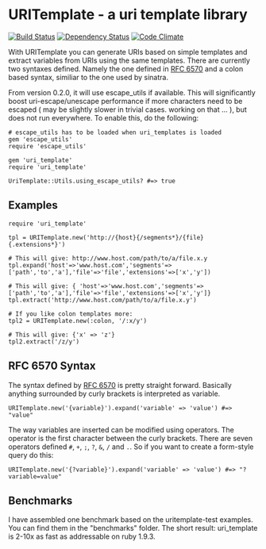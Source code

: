 URITemplate - a uri template library
========================

[![Build Status](https://secure.travis-ci.org/hannesg/uri_template.png)](http://travis-ci.org/hannesg/uri_template)
[![Dependency Status](https://gemnasium.com/hannesg/uri_template.png)](https://gemnasium.com/hannesg/uri_template)
[![Code Climate](https://codeclimate.com/badge.png)](https://codeclimate.com/github/hannesg/uri_template)

With URITemplate you can generate URIs based on simple templates and extract variables from URIs using the same templates. There are currently two syntaxes defined. Namely the one defined in [RFC 6570]( http://tools.ietf.org/html/rfc6570 ) and a colon based syntax, similiar to the one used by sinatra.

From version 0.2.0, it will use escape_utils if available. This will significantly boost uri-escape/unescape performance if more characters need to be escaped ( may be slightly slower in trivial cases. working on that ... ), but does not run everywhere. To enable this, do the following:

    # escape_utils has to be loaded when uri_templates is loaded
    gem 'escape_utils'
    require 'escape_utils'
    
    gem 'uri_template'
    require 'uri_template'
    
    UriTemplate::Utils.using_escape_utils? #=> true


Examples
-------------------

    require 'uri_template'
    
    tpl = URITemplate.new('http://{host}{/segments*}/{file}{.extensions*}')
    
    # This will give: http://www.host.com/path/to/a/file.x.y
    tpl.expand('host'=>'www.host.com','segments'=>['path','to','a'],'file'=>'file','extensions'=>['x','y'])
    
    # This will give: { 'host'=>'www.host.com','segments'=>['path','to','a'],'file'=>'file','extensions'=>['x','y']}
    tpl.extract('http://www.host.com/path/to/a/file.x.y')
    
    # If you like colon templates more:
    tpl2 = URITemplate.new(:colon, '/:x/y')
    
    # This will give: {'x' => 'z'}
    tpl2.extract('/z/y')


RFC 6570 Syntax
--------------------

The syntax defined by [RFC 6570]( http://tools.ietf.org/html/rfc6570 ) is pretty straight forward. Basically anything surrounded by curly brackets is interpreted as variable.

    URITemplate.new('{variable}').expand('variable' => 'value') #=> "value"

The way variables are inserted can be modified using operators. The operator is the first character between the curly brackets. There are seven operators defined `#`, `+`, `;`, `?`, `&`, `/` and `.`. So if you want to create a form-style query do this:

    URITemplate.new('{?variable}').expand('variable' => 'value') #=> "?variable=value"

Benchmarks
-----------------------

I have assembled one benchmark based on the uritemplate-test examples. You can find them in the "benchmarks" folder. The short result: uri_template is 2-10x as fast as addressable on ruby 1.9.3.